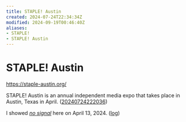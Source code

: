 ```yaml
---
title: STAPLE! Austin
created: 2024-07-24T22:34:34Z
modified: 2024-09-19T00:46:40Z
aliases:
- STAPLE!
- STAPLE! Austin
---
```


# STAPLE! Austin

https://staple-austin.org/

STAPLE! Austin is an annual independent media expo that takes place in Austin, Texas in April. ([20240724222036](../entries/20240724222036.md))

I showed _[no signal](../press-kits/no-signal.md)_ here on April 13, 2024. ([log](no-signal.md))
